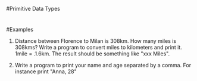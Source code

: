 #Primitive Data Types

#


#Examples

1. Distance between Florence to Milan is 308km. How many miles is 308kms? Write a program to convert miles to kilometers and print it.  1mile = .1.6km. The result should be something like "xxx Miles". 


2. Write a program to print your name and age separated by a comma. For instance print "Anna, 28"
 

